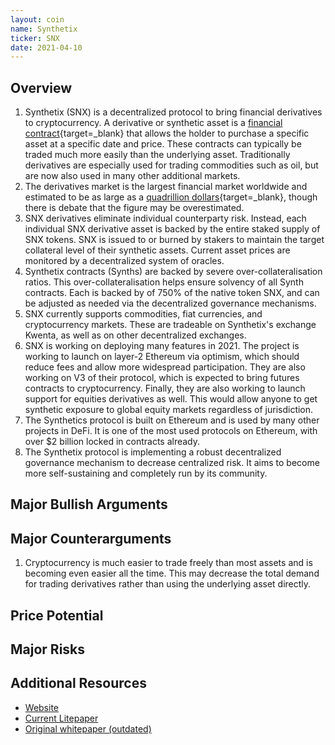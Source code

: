 ```yaml
---
layout: coin
name: Synthetix
ticker: SNX
date: 2021-04-10
---
```


## Overview

1. Synthetix (SNX) is a decentralized protocol to bring financial derivatives to cryptocurrency. A derivative or synthetic asset is a [financial contract](https://www.thebalance.com/what-are-derivatives-3305833){target=\_blank} that allows the holder to purchase a specific asset at a specific date and price. These contracts can typically be traded much more easily than the underlying asset. Traditionally derivatives are especially used for trading commodities such as oil, but are now also used in many other additional markets.
1. The derivatives market is the largest financial market worldwide and estimated to be as large as a [quadrillion dollars](https://www.investopedia.com/ask/answers/052715/how-big-derivatives-market.asp){target=\_blank}, though there is debate that the figure may be overestimated.
1. SNX derivatives eliminate individual counterparty risk. Instead, each individual SNX derivative asset is backed by the entire staked supply of SNX tokens. SNX is issued to or burned by stakers to maintain the target collateral level of their synthetic assets. Current asset prices are monitored by a decentralized system of oracles.
1. Synthetix contracts (Synths) are backed by severe over-collateralisation ratios. This over-collateralisation helps ensure solvency of all Synth contracts. Each is backed by of 750% of the native token SNX, and can be adjusted as needed via the decentralized governance mechanisms.
1. SNX currently supports commodities, fiat currencies, and cryptocurrency markets. These are tradeable on Synthetix's exchange Kwenta, as well as on other decentralized exchanges.
1. SNX is working on deploying many features in 2021. The project is working to launch on layer-2 Ethereum via optimism, which should reduce fees and allow more widespread participation. They are also working on V3 of their protocol, which is expected to bring futures contracts to cryptocurrency. Finally, they are also working to launch support for equities derivatives as well. This would allow anyone to get synthetic exposure to global equity markets regardless of jurisdiction.
1. The Synthetics protocol is built on Ethereum and is used by many other projects in DeFi. It is one of the most used protocols on Ethereum, with over $2 billion locked in contracts already.
1. The Synthetix protocol is implementing a robust decentralized governance mechanism to decrease centralized risk. It aims to become more self-sustaining and completely run by its community.

## Major Bullish Arguments

## Major Counterarguments

1. Cryptocurrency is much easier to trade freely than most assets and is becoming even easier all the time. This may decrease the total demand for trading derivatives rather than using the underlying asset directly.

## Price Potential

## Major Risks

## Additional Resources

- [Website](https://www.synthetix.io/)
- [Current Litepaper](https://docs.synthetix.io/litepaper/)
- [Original whitepaper (outdated)](https://synthetix.io/uploads/synthetix_whitepaper.pdf)
